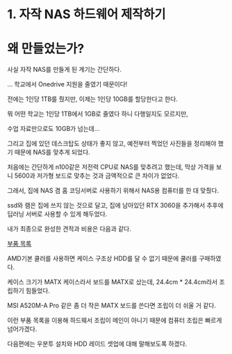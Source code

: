 # 1. 자작 NAS 하드웨어 제작하기

# 왜 만들었는가?

사실 자작 NAS를 만들게 된 계기는 간단하다.

… 학교에서 Onedrive 지원을 줄였기 때문이다!

전에는 1인당 1TB를 줬지만, 이제는 1인당 10GB를 할당한다고 한다.

뭐 어떤 학교는 1인당 1TB에서 1GB로 줄였다 하니 다행일지도 모르지만,

수업 자료만으로도 10GB가 넘는데…

그리고 집에 있던 데스크탑도 상태가 좋지 않고, 예전부터 찍었던 사진들을 정리해야 했기 때문에 NAS를 맞추게 되었다.

처음에는 간단하게 n100같은 저전력 CPU로 NAS를 맞추려고 했는데, 막상 가격을 보니 5600과 저가형 보드로 맞추는 것과 금액적으로 큰 차이가 없었다.

그래서, 집에 NAS 겸 홈 코딩서버로 사용하기 위해서 NAS용 컴퓨터를 한 대 맞췄다.

ssd와 램은 집에 쓰지 않는 것으로 달고, 집에 남아있던 RTX 3060을 추가해서 추후에 딥러닝 서버로 사용할 수 있게 해두었다.

내가 최종으로 완성한 견적과 비용은 다음과 같다.

[부품 목록](list.csv)

AMD기본 쿨러를 사용하면 케이스 구조상 HDD를 달 수 없기 때문에 쿨러를 구매하였다.

케이스 크기가 MATX 케이스라서 보드를 MATX로 샀는데, 24.4cm * 24.4cm라서 조립하기 힘들었다.

MSI A520M-A Pro 같은 좀 더 작은 MATX 보드를 쓴다면 조립이 더 쉬울 거 같다.

이런 부품 목록을 이용해
하드웨서 조립이 메인이 아니기 때문에 컴퓨터 조립은 빠르게 넘어가겠다.

다음편에는 우분투 설치와 HDD 레이드 셋업에 대해 말해보도록 하겠다.
